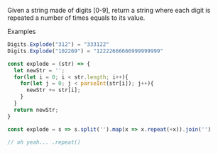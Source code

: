 Given a string made of digits [0-9], return a string where each digit is repeated a number of times equals to its value.

Examples
```javascript
Digits.Explode("312") = "333122"
Digits.Explode("102269") = "12222666666999999999"
```
```javascript
const explode = (str) => {
  let newStr = '';
  for(let i = 0; i < str.length; i++){
    for(let j = 0; j < parseInt(str[i]); j++){
      newStr += str[i];
    }
  }
  return newStr;
}

const explode = s => s.split('').map(x => x.repeat(+x)).join('')

// oh yeah... .repeat()
```